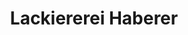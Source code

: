 ---
title: "Lackiererei Haberer"
url: /eltville-am-rhein/lackiererei-haberer/
shop: Autowerkstatt
---